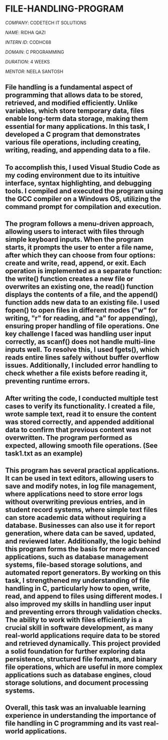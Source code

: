 # FILE-HANDLING-PROGRAM

*COMPANY*: CODETECH IT SOLUTIONS

*NAME*: RIDHA QAZI

*INTERN ID*: CODHC68

*DOMAIN*: C PROGRAMMING

*DURATION*: 4 WEEKS

*MENTOR*: NEELA SANTOSH

## File handling is a fundamental aspect of programming that allows data to be stored, retrieved, and modified efficiently. Unlike variables, which store temporary data, files enable long-term data storage, making them essential for many applications. In this task, I developed a C program that demonstrates various file operations, including creating, writing, reading, and appending data to a file. 
## To accomplish this, I used Visual Studio Code as my coding environment due to its intuitive interface, syntax highlighting, and debugging tools. I compiled and executed the program using the GCC compiler on a Windows OS, utilizing the command prompt for compilation and execution. 
## The program follows a menu-driven approach, allowing users to interact with files through simple keyboard inputs. When the program starts, it prompts the user to enter a file name, after which they can choose from four options: create and write, read, append, or exit. Each operation is implemented as a separate function: the write() function creates a new file or overwrites an existing one, the read() function displays the contents of a file, and the append() function adds new data to an existing file. I used fopen() to open files in different modes ("w" for writing, "r" for reading, and "a" for appending), ensuring proper handling of file operations. One key challenge I faced was handling user input correctly, as scanf() does not handle multi-line inputs well. To resolve this, I used fgets(), which reads entire lines safely without buffer overflow issues. Additionally, I included error handling to check whether a file exists before reading it, preventing runtime errors. 
## After writing the code, I conducted multiple test cases to verify its functionality. I created a file, wrote sample text, read it to ensure the content was stored correctly, and appended additional data to confirm that previous content was not overwritten. The program performed as expected, allowing smooth file operations. (See task1.txt as an example)
## This program has several practical applications. It can be used in text editors, allowing users to save and modify notes, in log file management, where applications need to store error logs without overwriting previous entries, and in student record systems, where simple text files can store academic data without requiring a database. Businesses can also use it for report generation, where data can be saved, updated, and reviewed later. Additionally, the logic behind this program forms the basis for more advanced applications, such as database management systems, file-based storage solutions, and automated report generators. By working on this task, I strengthened my understanding of file handling in C, particularly how to open, write, read, and append to files using different modes. I also improved my skills in handling user input and preventing errors through validation checks. The ability to work with files efficiently is a crucial skill in software development, as many real-world applications require data to be stored and retrieved dynamically. This project provided a solid foundation for further exploring data persistence, structured file formats, and binary file operations, which are useful in more complex applications such as database engines, cloud storage solutions, and document processing systems. 
## Overall, this task was an invaluable learning experience in understanding the importance of file handling in C programming and its vast real-world applications.
